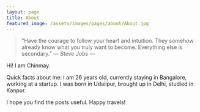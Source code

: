 ```yaml
---
layout: page
title: About
featured_image: /assets/images/pages/about/About.jpg
---
```


>“Have the courage to follow your heart and intuition. They somehow already know what you truly want to become. Everything else is secondary.” <cite>― Steve Jobs ―</cite>

Hi! I am Chinmay.

Quick facts about me: I am 26 years old, currently staying in Bangalore, working at a startup. I was born in Udaiipur, brought up in Delhi, studied in Kanpur.

I hope you find the posts useful. Happy travels!
